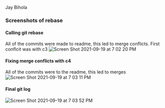 Jay Bihola

### Screenshots of rebase

#### Calling git rebase
All of the commits were made to readme, this led to merge conflicts. First conflcit was with c3
![Screen Shot 2021-09-19 at 7 02 20 PM](https://user-images.githubusercontent.com/39041724/133946656-5165393f-3f4a-4b31-bd04-5da95a27dc5b.png)

#### Fixing merge conflicts with c4
All of the commits were to the readme, this led to merges
![Screen Shot 2021-09-19 at 7 03 11 PM](https://user-images.githubusercontent.com/39041724/133946699-e695a376-4b35-452d-81fc-95b7afff9425.png)

#### Final git log
![Screen Shot 2021-09-19 at 7 03 52 PM](https://user-images.githubusercontent.com/39041724/133946726-84410b13-b3cd-48dd-b63d-185d78739ff3.png)
